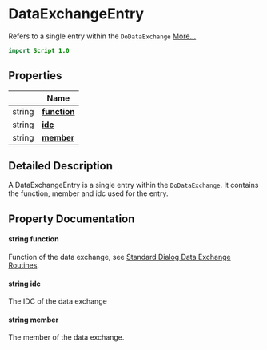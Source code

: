 # DataExchangeEntry

Refers to a single entry within the `DoDataExchange` [More...](#detailed-description)

```qml
import Script 1.0
```

## Properties

| | Name |
|-|-|
|string|**[function](#function)**|
|string|**[idc](#idc)**|
|string|**[member](#member)**|

## Detailed Description

A DataExchangeEntry is a single entry within the `DoDataExchange`.
It contains the function, member and idc used for the entry.

## Property Documentation

#### <a name="function"></a>string **function**

Function of the data exchange, see [Standard Dialog Data Exchange
Routines](https://learn.microsoft.com/en-us/cpp/mfc/reference/standard-dialog-data-exchange-routines?view=msvc-170).

#### <a name="idc"></a>string **idc**

The IDC of the data exchange

#### <a name="member"></a>string **member**

The member of the data exchange.

